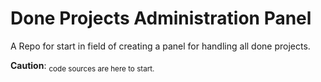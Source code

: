 # Done Projects Administration Panel

A Repo for start in field of creating a panel for handling all done projects.

<b>Caution</b>:&nbsp;<sub>code sources are here to start.</sub>
